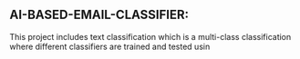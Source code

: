 AI-BASED-EMAIL-CLASSIFIER:
--------------------
This project includes text classification which is a multi-class classification where different classifiers are trained and tested usin